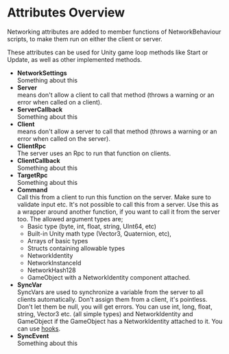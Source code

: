 # Attributes Overview

Networking attributes are added to member functions of NetworkBehaviour scripts, to make them run on either the client or server.

These attributes can be used for Unity game loop methods like Start or Update, as well as other implemented methods.

-   **NetworkSettings**  
    Something about this
-   **Server**  
    means don't allow a client to call that method (throws a warning or an error when called on a client).
-   **ServerCallback**  
    Something about this
-   **Client**  
    means don't allow a server to call that method (throws a warning or an error when called on the server).
-   **ClientRpc**  
    The server uses an Rpc to run that function on clients.
-   **ClientCallback**  
    Something about this
-   **TargetRpc**  
    Something about this
-   **Command**  
	Call this from a client to run this function on the server. Make sure to validate input etc. It's not possible to call this from a server. Use this as a wrapper around another function, if you want to call it from the server too.
	The allowed argument types are;
	-   Basic type (byte, int, float, string, UInt64, etc)
	-   Built-in Unity math type (Vector3, Quaternion, etc),
	-   Arrays of basic types
	-   Structs containing allowable types
	-   NetworkIdentity
	-   NetworkInstanceId
	-   NetworkHash128
	-   GameObject with a NetworkIdentity component attached.
-   **SyncVar**  
	SyncVars are used to synchronize a variable from the server to all clients automatically. Don't assign them from a client, it's pointless. Don't let them be null, you will get errors. You can use int, long, float, string, Vector3 etc. (all simple types) and NetworkIdentity and GameObject if the GameObject has a NetworkIdentity attached to it. You can use [hooks](SyncVarHook).
-   **SyncEvent**  
    Something about this

